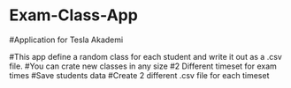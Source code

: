 # Exam-Class-App
#Application for Tesla Akademi

#This app define a random class for each student and write it out as a .csv file.
#You can crate new classes in any size
#2 Different timeset for exam times
#Save students data
#Create 2 different .csv file for each timeset
